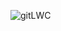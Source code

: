 ![gitLWC](https://user-images.githubusercontent.com/40228706/192323253-021ec8aa-1285-45de-8f00-def783f8f3e9.png)
